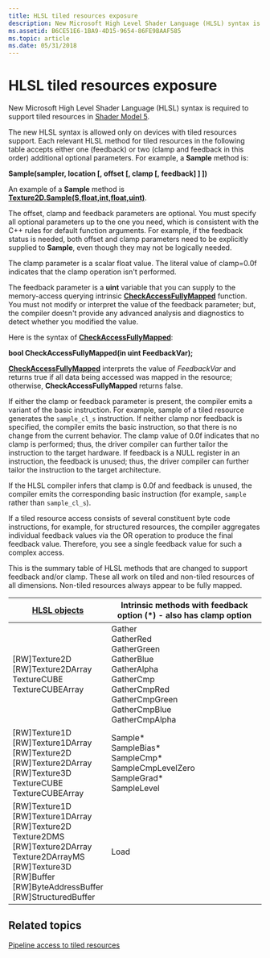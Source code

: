 ```yaml
---
title: HLSL tiled resources exposure
description: New Microsoft High Level Shader Language (HLSL) syntax is required to support tiled resources in Shader Model 5.
ms.assetid: B6CE51E6-1BA9-4D15-9654-86FE9BAAF585
ms.topic: article
ms.date: 05/31/2018
---
```


# HLSL tiled resources exposure

New Microsoft High Level Shader Language (HLSL) syntax is required to support tiled resources in [Shader Model 5](https://docs.microsoft.com/windows/desktop/direct3dhlsl/d3d11-graphics-reference-sm5).

The new HLSL syntax is allowed only on devices with tiled resources support. Each relevant HLSL method for tiled resources in the following table accepts either one (feedback) or two (clamp and feedback in this order) additional optional parameters. For example, a **Sample** method is:

**Sample(sampler, location \[, offset \[, clamp \[, feedback\] \] \])**

An example of a **Sample** method is [**Texture2D.Sample(S,float,int,float,uint)**](https://docs.microsoft.com/windows/desktop/direct3dhlsl/t2darray-sample-s-float-int-float-uint-).

The offset, clamp and feedback parameters are optional. You must specify all optional parameters up to the one you need, which is consistent with the C++ rules for default function arguments. For example, if the feedback status is needed, both offset and clamp parameters need to be explicitly supplied to **Sample**, even though they may not be logically needed.

The clamp parameter is a scalar float value. The literal value of clamp=0.0f indicates that the clamp operation isn't performed.

The feedback parameter is a **uint** variable that you can supply to the memory-access querying intrinsic [**CheckAccessFullyMapped**](https://docs.microsoft.com/windows/desktop/direct3dhlsl/checkaccessfullymapped) function. You must not modify or interpret the value of the feedback parameter; but, the compiler doesn't provide any advanced analysis and diagnostics to detect whether you modified the value.

Here is the syntax of [**CheckAccessFullyMapped**](https://docs.microsoft.com/windows/desktop/direct3dhlsl/checkaccessfullymapped):

**bool CheckAccessFullyMapped(in uint FeedbackVar);**

[**CheckAccessFullyMapped**](https://docs.microsoft.com/windows/desktop/direct3dhlsl/checkaccessfullymapped) interprets the value of *FeedbackVar* and returns true if all data being accessed was mapped in the resource; otherwise, **CheckAccessFullyMapped** returns false.

If either the clamp or feedback parameter is present, the compiler emits a variant of the basic instruction. For example, sample of a tiled resource generates the `sample_cl_s` instruction. If neither clamp nor feedback is specified, the compiler emits the basic instruction, so that there is no change from the current behavior. The clamp value of 0.0f indicates that no clamp is performed; thus, the driver compiler can further tailor the instruction to the target hardware. If feedback is a NULL register in an instruction, the feedback is unused; thus, the driver compiler can further tailor the instruction to the target architecture.

If the HLSL compiler infers that clamp is 0.0f and feedback is unused, the compiler emits the corresponding basic instruction (for example, `sample` rather than `sample_cl_s`).

If a tiled resource access consists of several constituent byte code instructions, for example, for structured resources, the compiler aggregates individual feedback values via the OR operation to produce the final feedback value. Therefore, you see a single feedback value for such a complex access.

This is the summary table of HLSL methods that are changed to support feedback and/or clamp. These all work on tiled and non-tiled resources of all dimensions. Non-tiled resources always appear to be fully mapped.



| [HLSL objects](https://docs.microsoft.com/windows/desktop/direct3dhlsl/d3d11-graphics-reference-sm5-objects)                                                                                                                                                                                                                                | Intrinsic methods with feedback option (\*) - also has clamp option                                                                                                                                                                  |
|--------------------------------------------------------------------------------------------------------------------------------------------------------------------------------------------------------------------------------------------------------------------------------------------------|--------------------------------------------------------------------------------------------------------------------------------------------------------------------------------------------------------------------------------------|
| \[RW\]Texture2D<br/> \[RW\]Texture2DArray<br/> TextureCUBE<br/> TextureCUBEArray<br/>                                                                                                                                                                                    | Gather<br/> GatherRed<br/> GatherGreen<br/> GatherBlue<br/> GatherAlpha<br/> GatherCmp<br/> GatherCmpRed<br/> GatherCmpGreen<br/> GatherCmpBlue<br/> GatherCmpAlpha<br/> |
| \[RW\]Texture1D<br/> \[RW\]Texture1DArray<br/> \[RW\]Texture2D<br/> \[RW\]Texture2DArray<br/> \[RW\]Texture3D<br/> TextureCUBE<br/> TextureCUBEArray<br/>                                                                                              | Sample\*<br/> SampleBias\*<br/> SampleCmp\*<br/> SampleCmpLevelZero<br/> SampleGrad\*<br/> SampleLevel<br/>                                                                                      |
| \[RW\]Texture1D<br/> \[RW\]Texture1DArray<br/> \[RW\]Texture2D<br/> Texture2DMS<br/> \[RW\]Texture2DArray<br/> Texture2DArrayMS<br/> \[RW\]Texture3D<br/> \[RW\]Buffer<br/> \[RW\]ByteAddressBuffer<br/> \[RW\]StructuredBuffer<br/> | Load                                                                                                                                                                                                                                 |



 

## Related topics

<dl> <dt>

[Pipeline access to tiled resources](pipeline-access-to-tiled-resources.md)
</dt> </dl>

 

 





